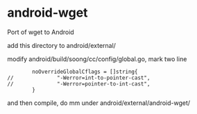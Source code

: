 # android-wget
Port of wget to Android

add this directory to android/external/

modify android/build/soong/cc/config/global.go, mark two line
```
        noOverrideGlobalCflags = []string{
//              "-Werror=int-to-pointer-cast",
//              "-Werror=pointer-to-int-cast",
        }
```
and then compile, do mm under android/external/android-wget/
